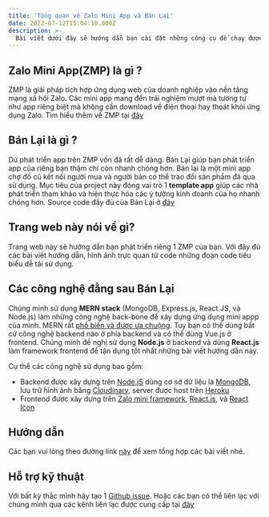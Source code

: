 ```yaml
---
title: 'Tổng quan về Zalo Mini App và Bán Lại'
date: 2022-07-12T15:04:10.000Z
description: >-
  Bài viết dưới đây sẽ hướng dẫn bạn cài đặt những công cụ để chạy được app, cách chạy ứng dụng trên thiết bị của bạn và đi qua chi tiết kĩ thuật để bạn có thể áp dụng ngay vào ứng dụng mini app của bạn.
---
```

## Zalo Mini App(ZMP) là gì ?
ZMP là giải pháp tích hợp ứng dụng web của doanh nghiệp vào nền tảng mạng xã hội Zalo. Các mini app mang đến trải nghiệm mượt mà tương tự như app riêng biệt mà không cần download về điện thoại hay thoát khỏi ứng dụng Zalo. Tìm hiểu thêm về ZMP tại [đây](https://mini.zalo.me/)
## Bán Lại là gì ?
Dù phát triển app trên ZMP vốn đã rất dễ dàng. Bán Lại giúp bạn phát triển app của riêng bạn thậm chí còn nhanh chóng hơn. Bán lại là một mini app chợ đồ cũ kết nối người mua và người bán có thể trao đổi sản phẩm đã qua sử dụng.
Mục tiêu của project này đóng vai trò 1 **template app** giúp các nhà phát triển tham khảo và hiện thực hóa các ý tưởng kinh doanh của họ nhanh chóng hơn. Source code đầy đủ của Bán Lại ở [đây](https://github.com/quynhdinh/BanLai)
## Trang web này nói về gì?
Trang web này sẽ hướng dẫn bạn phát triển riêng 1 ZMP của bạn. Với đây đủ các bài viết hướng dẫn, hình ảnh trực quan từ code những đoạn code tiêu biểu dễ tái sử dụng.  
## Các công nghệ đằng sau Bán Lại
Chúng mình sử dụng **MERN stack** (MongoDB, Express.js, React.JS, và Node.js) làm những công nghệ back-bone để xây dựng ứng dụng mini appp của mình. MERN rất [phổ biến và được ưa chuộng](https://www.google.com/search?q=why+mern+in+popular&oq=why+mern+in+popular&aqs=chrome..69i57j33i160l3.6235j0j7&sourceid=chrome&ie=UTF-8). Tuy bạn có thể dùng bất cứ công nghệ backend nào ở phía backend và có thể dùng Vue.js 
ở frontend. Chúng mình đề nghị sử dụng **Node.js** ở backend và dùng **React.js** làm framework frontend để tận dụng tốt nhất những bài viết hướng dẫn này.

Cụ thể các công nghệ sử dụng bao gồm:
* Backend được xây dựng trên [Node.jS](https://nodejs.org/) dùng cơ sở dữ liệu là [MongoDB](https://www.mongodb.com/atlas/database), lưu trữ hình ảnh bằng [Cloudinary](https://cloudinary.com/), server được host trên [Heroku](https://heroku.com/)
* Frontend được xây dựng trên [Zalo mini framework](https://mini.zalo.me/docs/ui), [React.js](https://reactjs.org/), và [React Icon](https://react-icons.github.io/react-icons/)

## Hướng dẫn
Các bạn vui lòng theo đường link [này](https://scintillating-haupia-01fe5d.netlify.app/post/post-summary/) để xem tổng hợp các bài viết nhé.
## Hỗ trợ kỹ thuật
Với bất kỳ thắc mình hãy tạo 1 [Github issue](https://github.com/quynhdinh/BanLai/issues). Hoặc các bạn có thể liên lạc với chúng mình qua các kênh liên lạc được cung cấp tại [đây](https://scintillating-haupia-01fe5d.netlify.app/contact/) 